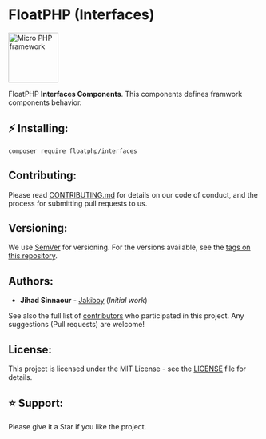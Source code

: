 # FloatPHP (Interfaces)

<img src="https://avatars.githubusercontent.com/u/33136510" width="100" alt="Micro PHP framework">

FloatPHP **Interfaces Components**.
This components defines framwork components behavior.

## ⚡ Installing:

```
composer require floatphp/interfaces
```

## Contributing:

Please read [CONTRIBUTING.md](https://github.com/floatphp/Interfaces/blob/master/CONTRIBUTING.md) for details on our code of conduct, and the process for submitting pull requests to us.

## Versioning:

We use [SemVer](http://semver.org/) for versioning. For the versions available, see the [tags on this repository](https://github.com/floatphp/Interfaces/tags). 

## Authors:

* **Jihad Sinnaour** - [Jakiboy](https://github.com/Jakiboy) (*Initial work*)

See also the full list of [contributors](https://github.com/floatphp/Interfaces/contributors) who participated in this project. Any suggestions (Pull requests) are welcome!

## License:

This project is licensed under the MIT License - see the [LICENSE](https://github.com/floatphp/Interfaces/blob/master/LICENSE) file for details.

## ⭐ Support:

Please give it a Star if you like the project.